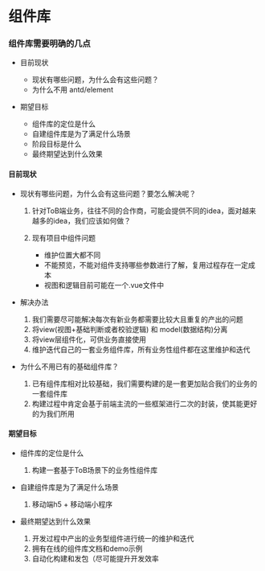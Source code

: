 # 组件库

### 组件库需要明确的几点
* 目前现状
    * 现状有哪些问题，为什么会有这些问题？
    * 为什么不用 antd/element

* 期望目标
    * 组件库的定位是什么
    * 自建组件库是为了满足什么场景
    * 阶段目标是什么
    * 最终期望达到什么效果



#### 目前现状
* 现状有哪些问题，为什么会有这些问题？要怎么解决呢？
    1. 针对ToB端业务，往往不同的合作商，可能会提供不同的idea，面对越来越多的idea，我们应该如何做？
        
    2. 现有项目中组件问题
        * 维护位置大都不同
        * 不能预览，不能对组件支持哪些参数进行了解，复用过程存在一定成本
        * 视图和逻辑目前可能在一个.vue文件中
* 解决办法
    1. 我们需要尽可能解决每次有新业务都需要比较大且重复的产出的问题
    2. 将view(视图+基础判断或者校验逻辑) 和 model(数据结构)分离
    3. 将view层组件化，可供业务直接使用
    4. 维护迭代自己的一套业务组件库，所有业务性组件都在这里维护和迭代

* 为什么不用已有的基础组件库？
    1. 已有组件库相对比较基础，我们需要构建的是一套更加贴合我们的业务的一套组件库
    2. 构建过程中肯定会基于前端主流的一些框架进行二次的封装，使其能更好的为我们所用

#### 期望目标
* 组件库的定位是什么
    1. 构建一套基于ToB场景下的业务性组件库

* 自建组件库是为了满足什么场景
    1. 移动端h5 + 移动端小程序

* 最终期望达到什么效果
    1. 开发过程中产出的业务型组件进行统一的维护和迭代
    2. 拥有在线的组件库文档和demo示例
    3. 自动化构建和发包（尽可能提升开发效率
    